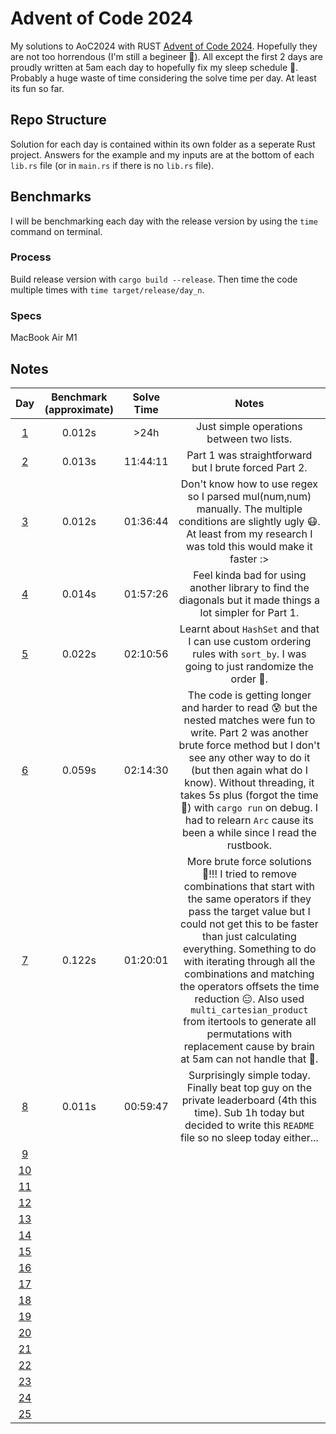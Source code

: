 # Advent of Code 2024
My solutions to AoC2024 with RUST [Advent of Code 2024](https://adventofcode.com/2024). Hopefully they are not too horrendous (I'm still a begineer 🥺). All except the first 2 days are proudly written at 5am each day to hopefully fix my sleep schedule 🥰. Probably a huge waste of time considering the solve time per day. At least its fun so far.

## Repo Structure
Solution for each day is contained within its own folder as a seperate Rust project. Answers for the example and my inputs are at the bottom of each `lib.rs` file (or in `main.rs` if there is no `lib.rs` file).

## Benchmarks
I will be benchmarking each day with the release version by using the `time` command on terminal.
### Process
Build release version with `cargo build --release`.
Then time the code multiple times with `time target/release/day_n`.
### Specs
MacBook Air M1

## Notes
| **Day** | **Benchmark (approximate)** | **Solve Time** | **Notes** |
|:---:|:---:|:---:|:---:|
|[1](day1)| 0.012s | >24h | Just simple operations between two lists.
|[2](day2)| 0.013s | 11:44:11 | Part 1 was straightforward but I brute forced Part 2.
|[3](day3)| 0.012s | 01:36:44 | Don't know how to use regex so I parsed mul(num,num) manually. The multiple conditions are slightly ugly 😷. At least from my research I was told this would make it faster :>
|[4](day4)| 0.014s | 01:57:26 | Feel kinda bad for using another library to find the diagonals but it made things a lot simpler for Part 1.
|[5](day5)| 0.022s | 02:10:56 | Learnt about `HashSet` and that I can use custom ordering rules with `sort_by`. I was going to just randomize the order 🫣.
|[6](day6)| 0.059s | 02:14:30 | The code is getting longer and harder to read 😰 but the nested matches were fun to write. Part 2 was another brute force method but I don't see any other way to do it (but then again what do I know). Without threading, it takes 5s plus (forgot the time 👺) with `cargo run` on debug. I had to relearn `Arc` cause its been a while since I read the rustbook.
|[7](day7)| 0.122s | 01:20:01 | More brute force solutions 🤡!!! I tried to remove combinations that start with the same operators if they pass the target value but I could not get this to be faster than just calculating everything. Something to do with iterating through all the combinations and matching the operators offsets the time reduction 😑. Also used `multi_cartesian_product` from itertools to generate all permutations with replacement cause by brain at 5am can not handle that 🫠.
|[8](day8)| 0.011s | 00:59:47 | Surprisingly simple today. Finally beat top guy on the private leaderboard (4th this time). Sub 1h today but decided to write this `README` file so no sleep today either...
|[9](day9)|
|[10](day10)|
|[11](day11)|
|[12](day12)|
|[13](day13)|
|[14](day14)|
|[15](day15)|
|[16](day16)|
|[17](day17)|
|[18](day18)|
|[19](day19)|
|[20](day20)|
|[21](day21)|
|[22](day22)|
|[23](day23)|
|[24](day24)|
|[25](day25)|
